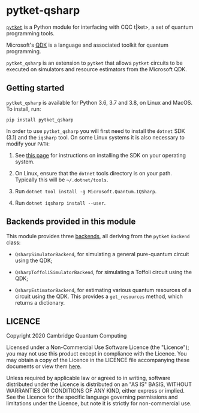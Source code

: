 # pytket-qsharp

[`pytket`](https://cqcl.github.io/pytket) is a Python module for interfacing
with CQC t|ket>, a set of quantum programming tools.

Microsoft's [QDK](https://docs.microsoft.com/en-us/quantum/install-guide) is a
language and associated toolkit for quantum programming.

`pytket_qsharp` is an extension to `pytket` that allows `pytket` circuits to be
executed on simulators and resource estimators from the Microsoft QDK.

## Getting started

`pytket_qsharp` is available for Python 3.6, 3.7 and 3.8, on Linux and MacOS. To
install, run:

```pip install pytket_qsharp```

In order to use `pytket_qsharp` you will first need to install the `dotnet` SDK
(3.1) and the `iqsharp` tool. On some Linux systems it is also necessary to
modify your `PATH`:

1. See [this page](https://dotnet.microsoft.com/download/dotnet-core/3.1) for
instructions on installing the SDK on your operating system.

2. On Linux, ensure that the `dotnet` tools directory is on your path. Typically
this will be `~/.dotnet/tools`.

3. Run `dotnet tool install -g Microsoft.Quantum.IQSharp`.

4. Run `dotnet iqsharp install --user`.

## Backends provided in this module

This module provides three
[backends](https://cqcl.github.io/pytket/build/html/backends.html), all deriving
from the `pytket` `Backend` class:

* `QsharpSimulatorBackend`, for simulating a general pure-quantum circuit using
the QDK;

* `QsharpToffoliSimulatorBackend`, for simulating a Toffoli circuit using the
QDK;

* `QsharpEstimatorBackend`, for estimating various quantum resources of a
circuit using the QDK. This provides a `get_resources` method, which returns a
dictionary.

## LICENCE

Copyright 2020 Cambridge Quantum Computing

Licensed under a Non-Commercial Use Software Licence (the "Licence"); you may
not use this product except in compliance with the Licence. You may obtain a
copy of the Licence in the LICENCE file accompanying these documents or view
them [here](https://cqcl.github.io/pytket/build/html/licence.html).

Unless required by applicable law or agreed to in writing, software distributed
under the Licence is distributed on an "AS IS" BASIS, WITHOUT WARRANTIES OR
CONDITIONS OF ANY KIND, either express or implied. See the Licence for the
specific language governing permissions and limitations under the Licence, but
note it is strictly for non-commercial use.
